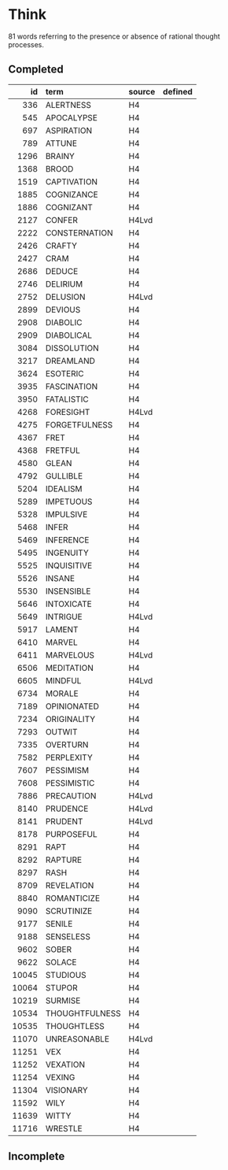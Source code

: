 # Think

81 words referring to the presence or absence of rational thought processes.

## Completed

|    id | term           | source   | defined   |
|------:|:---------------|:---------|:----------|
|   336 | ALERTNESS      | H4       |           |
|   545 | APOCALYPSE     | H4       |           |
|   697 | ASPIRATION     | H4       |           |
|   789 | ATTUNE         | H4       |           |
|  1296 | BRAINY         | H4       |           |
|  1368 | BROOD          | H4       |           |
|  1519 | CAPTIVATION    | H4       |           |
|  1885 | COGNIZANCE     | H4       |           |
|  1886 | COGNIZANT      | H4       |           |
|  2127 | CONFER         | H4Lvd    |           |
|  2222 | CONSTERNATION  | H4       |           |
|  2426 | CRAFTY         | H4       |           |
|  2427 | CRAM           | H4       |           |
|  2686 | DEDUCE         | H4       |           |
|  2746 | DELIRIUM       | H4       |           |
|  2752 | DELUSION       | H4Lvd    |           |
|  2899 | DEVIOUS        | H4       |           |
|  2908 | DIABOLIC       | H4       |           |
|  2909 | DIABOLICAL     | H4       |           |
|  3084 | DISSOLUTION    | H4       |           |
|  3217 | DREAMLAND      | H4       |           |
|  3624 | ESOTERIC       | H4       |           |
|  3935 | FASCINATION    | H4       |           |
|  3950 | FATALISTIC     | H4       |           |
|  4268 | FORESIGHT      | H4Lvd    |           |
|  4275 | FORGETFULNESS  | H4       |           |
|  4367 | FRET           | H4       |           |
|  4368 | FRETFUL        | H4       |           |
|  4580 | GLEAN          | H4       |           |
|  4792 | GULLIBLE       | H4       |           |
|  5204 | IDEALISM       | H4       |           |
|  5289 | IMPETUOUS      | H4       |           |
|  5328 | IMPULSIVE      | H4       |           |
|  5468 | INFER          | H4       |           |
|  5469 | INFERENCE      | H4       |           |
|  5495 | INGENUITY      | H4       |           |
|  5525 | INQUISITIVE    | H4       |           |
|  5526 | INSANE         | H4       |           |
|  5530 | INSENSIBLE     | H4       |           |
|  5646 | INTOXICATE     | H4       |           |
|  5649 | INTRIGUE       | H4Lvd    |           |
|  5917 | LAMENT         | H4       |           |
|  6410 | MARVEL         | H4       |           |
|  6411 | MARVELOUS      | H4Lvd    |           |
|  6506 | MEDITATION     | H4       |           |
|  6605 | MINDFUL        | H4Lvd    |           |
|  6734 | MORALE         | H4       |           |
|  7189 | OPINIONATED    | H4       |           |
|  7234 | ORIGINALITY    | H4       |           |
|  7293 | OUTWIT         | H4       |           |
|  7335 | OVERTURN       | H4       |           |
|  7582 | PERPLEXITY     | H4       |           |
|  7607 | PESSIMISM      | H4       |           |
|  7608 | PESSIMISTIC    | H4       |           |
|  7886 | PRECAUTION     | H4Lvd    |           |
|  8140 | PRUDENCE       | H4Lvd    |           |
|  8141 | PRUDENT        | H4Lvd    |           |
|  8178 | PURPOSEFUL     | H4       |           |
|  8291 | RAPT           | H4       |           |
|  8292 | RAPTURE        | H4       |           |
|  8297 | RASH           | H4       |           |
|  8709 | REVELATION     | H4       |           |
|  8840 | ROMANTICIZE    | H4       |           |
|  9090 | SCRUTINIZE     | H4       |           |
|  9177 | SENILE         | H4       |           |
|  9188 | SENSELESS      | H4       |           |
|  9602 | SOBER          | H4       |           |
|  9622 | SOLACE         | H4       |           |
| 10045 | STUDIOUS       | H4       |           |
| 10064 | STUPOR         | H4       |           |
| 10219 | SURMISE        | H4       |           |
| 10534 | THOUGHTFULNESS | H4       |           |
| 10535 | THOUGHTLESS    | H4       |           |
| 11070 | UNREASONABLE   | H4Lvd    |           |
| 11251 | VEX            | H4       |           |
| 11252 | VEXATION       | H4       |           |
| 11254 | VEXING         | H4       |           |
| 11304 | VISIONARY      | H4       |           |
| 11592 | WILY           | H4       |           |
| 11639 | WITTY          | H4       |           |
| 11716 | WRESTLE        | H4       |           |

## Incomplete

